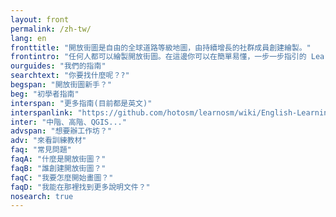 ```yaml
---
layout: front
permalink: /zh-tw/
lang: en
fronttitle: "開放街圖是自由的全球道路等級地圖，由持續增長的社群成員創建繪製。"
frontintro: "任何人都可以繪製開放街圖。在這邊你可以在簡單易懂，一步一步指引的 LearnOSM 教材指引下，讓你能夠開始貢獻開放街圖，以及使用開放街圖和開放街圖的資料。如果你有興趣舉辦開放街圖的工作坊，請看 LearnOSM 訓練資源中心"
ourguides: "我們的指南"
searchtext: "你要找什麼呢？?"
begspan: "開放街圖新手？"
beg: "初學者指南"
interspan: "更多指南(目前都是英文)"
interspanlink: "https://github.com/hotosm/learnosm/wiki/English-Learning-Guides"
inter: "中階、高階、QGIS..."
advspan: "想要辦工作坊？"
adv: "來看訓練教材"
faq: "常見問題"
faqA: "什麼是開放街圖？"
faqB: "誰創建開放街圖？"
faqC: "我要怎麼開始畫圖？"
faqD: "我能在那裡找到更多說明文件？"
nosearch: true
---
```

